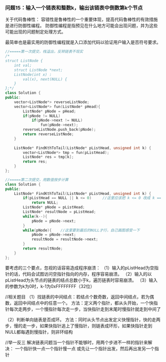 ### 问题15：输入一个链表和整数k，输出该链表中倒数第k个节点

关于代码鲁棒性：
容错性是鲁棒性的一个重要体现，提高代码鲁棒性的有效措施是进行防御性编程。
防御性编程是指预见在什么地方可能会出现问题，并为这些可能出现的问题制定处理方式。

最简单也是最实用的防御性编程就是入口添加代码以验证用户输入是否符号要求。

```c++
//=====第一次提交，栈溢出，反转链表不现实
/*
struct ListNode {
	int val;
	struct ListNode *next;
	ListNode(int x) :
		val(x), next(NULL) {
	}
};*/
class Solution {
public:
    vector<ListNode*> reverseListNode;
    vector<ListNode*> fun(ListNode* pHead){
        ListNode* pNode = pHead;
        if(pNode != NULL)
            if(pNode->next != NULL)
                fun(pNode->next);
        reverseListNode.push_back(pNode);
        return reverseListNode;
    }
    
    ListNode* FindKthToTail(ListNode* pListHead, unsigned int k) {
        vector<ListNode*> tmp = fun(pListHead);
        ListNode* res = tmp[k];
        return res;
    }
};

//=====第二次提交，用数值按步计算
class Solution {
public: 
    ListNode* FindKthToTail(ListNode* pListHead, unsigned int k) {
        if(pListHead == NULL || k <= 0)     //这里应该把 k <= 0 改成 k == 0判断更加合适
            return NULL;
        ListNode* pNode = pListHead;
        ListNode* resultNode = pListHead;
        while(k--){
            pNode = pNode->next;
        }
        while(pNode){    //这里要到最后的NULL才行，自己画图感受一下
            pNode = pNode->next;
            resultNode = resultNode->next;
        }
        return resultNode;
    }   
};
```

要考虑的三个要点，忽视的话容易造成程序崩溃：
（1）输入的pListHead为空指针的话，代码会试图访问空指针指向的内存，程序容易崩溃。
（2）输入的以pListHead为头节点的链表的结点总数小于k，遍历链表时容易崩溃。
（3）输入的参数为k为0时，k-1为0xFFFFFFFF（32位）


//相关题目
（1）找链表的中间结点：若结点个数奇数，返回中间结点，若为偶数，返回中间结点中的任意一个。
方法：定义两个指针，都从头开始，一个快指针每次走两步，一个慢指针每次走一步，当快指针走到末尾时慢指针就走到中间了

（2）判断单向链表是否成环。
方法：同时从头节点出发定义快慢指针，快的走两步，慢的走一步，如果快指针追上了慢指针，则链表成环形，如果快指针走到NULL都每遇到慢指针，则非环结构

//举一反三
解决链表问题当一个指针不能够时，用两个步进不一样的指针来解决：
一个指针快一点一个指针慢一点
或先让一个指针出发，然后再出发另一个指针



















